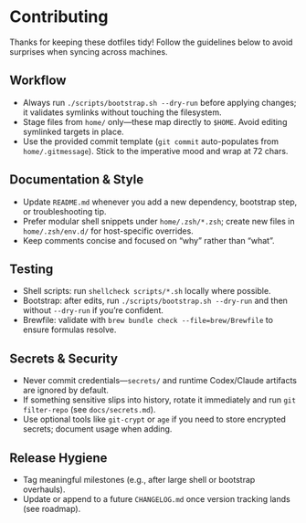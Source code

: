 # Contributing

Thanks for keeping these dotfiles tidy! Follow the guidelines below to avoid surprises when syncing across machines.

## Workflow
- Always run `./scripts/bootstrap.sh --dry-run` before applying changes; it validates symlinks without touching the filesystem.
- Stage files from `home/` only—these map directly to `$HOME`. Avoid editing symlinked targets in place.
- Use the provided commit template (`git commit` auto-populates from `home/.gitmessage`). Stick to the imperative mood and wrap at 72 chars.

## Documentation & Style
- Update `README.md` whenever you add a new dependency, bootstrap step, or troubleshooting tip.
- Prefer modular shell snippets under `home/.zsh/*.zsh`; create new files in `home/.zsh/env.d/` for host-specific overrides.
- Keep comments concise and focused on “why” rather than “what”.

## Testing
- Shell scripts: run `shellcheck scripts/*.sh` locally where possible.
- Bootstrap: after edits, run `./scripts/bootstrap.sh --dry-run` and then without `--dry-run` if you’re confident.
- Brewfile: validate with `brew bundle check --file=brew/Brewfile` to ensure formulas resolve.

## Secrets & Security
- Never commit credentials—`secrets/` and runtime Codex/Claude artifacts are ignored by default.
- If something sensitive slips into history, rotate it immediately and run `git filter-repo` (see `docs/secrets.md`).
- Use optional tools like `git-crypt` or `age` if you need to store encrypted secrets; document usage when adding.

## Release Hygiene
- Tag meaningful milestones (e.g., after large shell or bootstrap overhauls).
- Update or append to a future `CHANGELOG.md` once version tracking lands (see roadmap).
